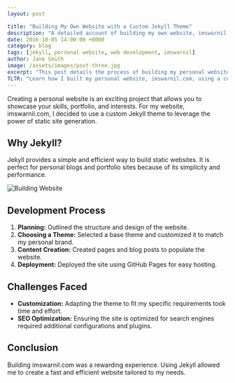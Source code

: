 ```yaml
---
layout: post

title: "Building My Own Website with a Custom Jekyll Theme"
description: "A detailed account of building my own website, imswarnil.com, using a custom Jekyll theme."
date: 2016-10-05 14:00:00 +0000
category: blog
tags: [jekyll, personal website, web development, imswarnil]
author: Jane Smith
image: /assets/images/post-three.jpg
excerpt: "This post details the process of building my personal website, imswarnil.com, using a custom Jekyll theme."
TLTR: "Learn how I built my personal website, imswarnil.com, using a custom Jekyll theme and the challenges faced during development."
---
```


Creating a personal website is an exciting project that allows you to showcase your skills, portfolio, and interests. For my website, imswarnil.com, I decided to use a custom Jekyll theme to leverage the power of static site generation.

## Why Jekyll?

Jekyll provides a simple and efficient way to build static websites. It is perfect for personal blogs and portfolio sites because of its simplicity and performance.

![Building Website](https://via.placeholder.com/800x450)

## Development Process

1. **Planning:** Outlined the structure and design of the website.
2. **Choosing a Theme:** Selected a base theme and customized it to match my personal brand.
3. **Content Creation:** Created pages and blog posts to populate the website.
4. **Deployment:** Deployed the site using GitHub Pages for easy hosting.

## Challenges Faced

- **Customization:** Adapting the theme to fit my specific requirements took time and effort.
- **SEO Optimization:** Ensuring the site is optimized for search engines required additional configurations and plugins.

## Conclusion

Building imswarnil.com was a rewarding experience. Using Jekyll allowed me to create a fast and efficient website tailored to my needs.
